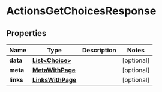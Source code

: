 

# ActionsGetChoicesResponse


## Properties

| Name | Type | Description | Notes |
|------------ | ------------- | ------------- | -------------|
|**data** | [**List&lt;Choice&gt;**](Choice.md) |  |  [optional] |
|**meta** | [**MetaWithPage**](MetaWithPage.md) |  |  [optional] |
|**links** | [**LinksWithPage**](LinksWithPage.md) |  |  [optional] |



